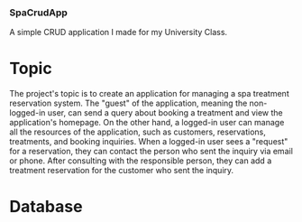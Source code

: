 ### SpaCrudApp
A simple CRUD application I made for my University Class.
# Topic
The project's topic is to create an application for managing a spa treatment reservation system. The "guest" of the application, meaning the non-logged-in user, can send a query about booking a treatment and view the application's homepage. On the other hand, a logged-in user can manage all the resources of the application, such as customers, reservations, treatments, and booking inquiries. When a logged-in user sees a "request" for a reservation, they can contact the person who sent the inquiry via email or phone. After consulting with the responsible person, they can add a treatment reservation for the customer who sent the inquiry.
# Database
